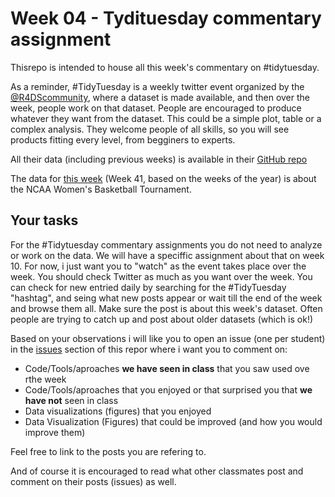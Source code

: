 # Week 04 - Tydituesday commentary assignment
Thisrepo is intended to house all this week's commentary on #tidytuesday.

As a reminder, #TidyTuesday is a weekly twitter event organized by the [@R4DScommunity](https://twitter.com/R4DScommunity), where a dataset is made available, and then over the week, people work on that dataset. People are encouraged to produce whatever they want from the dataset. This could be a simple plot, table or a complex analysis. They welcome people of all skills, so you will see products fitting every level, from begginers to experts.

All their data (including previous weeks) is available in their [GitHub repo](https://github.com/rfordatascience/tidytuesday)

The data for [this week](https://github.com/rfordatascience/tidytuesday/tree/master/data/2020/2020-10-06) (Week 41, based on the weeks of the year) is about the NCAA Women's Basketball Tournament.

## Your tasks

For the #Tidytuesday commentary assignments you do not need to analyze or work on the data. We will have a speciffic assignment about that on week 10. For now, i just want you to "watch" as the event takes place over the week. You should check Twitter as much as you want over the week. You can check for new entried daily by searching for the #TidyTuesday "hashtag", and seing what new posts appear or wait till the end of the week and browse them all. Make sure the post is about this week's dataset. Often people are trying to catch up and post about older datasets (which is ok!)

Based on your observations i will like you to open an issue (one per student) in the [issues](https://github.com/UM-R-for-EnvSci-Registered-Student/wk04-Tydituesday-commentary/issues) section of this repor where i want you to comment on:

- Code/Tools/aproaches **we have seen in class** that you saw used ove rthe week
- Code/Tools/aproaches that you enjoyed or that surprised you that **we have not** seen in class
- Data visualizations (figures) that you enjoyed
- Data Visualization (Figures) that could be improved (and how you would improve them)

Feel free to link to the posts you are refering to.

And of course it is encouraged to read what other classmates post and comment on their posts (issues) as well.


